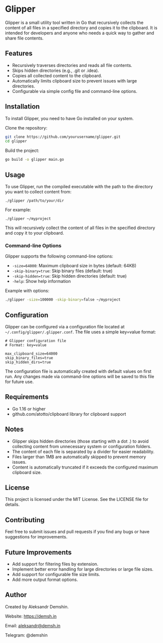 # Glipper

Glipper is a small utility tool written in Go that recursively collects the content of all files in a specified directory and copies it to the clipboard. It is intended for developers and anyone who needs a quick way to gather and share file contents.

## Features

- Recursively traverses directories and reads all file contents.
- Skips hidden directories (e.g., .git or .idea).
- Copies all collected content to the clipboard.
- Automatically limits clipboard size to prevent issues with large directories.
- Configurable via simple config file and command-line options.

## Installation

To install Glipper, you need to have Go installed on your system.

Clone the repository:

```bash
git clone https://github.com/yourusername/glipper.git
cd glipper
```

Build the project:

```bash
go build -o glipper main.go
```

## Usage

To use Glipper, run the compiled executable with the path to the directory you want to collect content from:

`./glipper /path/to/your/dir`

For example:

`./glipper ~/myproject`

This will recursively collect the content of all files in the specified directory and copy it to your clipboard.

### Command-line Options

Glipper supports the following command-line options:

- `-size=64000`: Maximum clipboard size in bytes (default: 64KB)
- `-skip-binary=true`: Skip binary files (default: true)
- `-skip-hidden=true`: Skip hidden directories (default: true)
- `-help`: Show help information

Example with options:

```bash
./glipper -size=100000 -skip-binary=false ~/myproject
```

## Configuration

Glipper can be configured via a configuration file located at `~/.config/glipper/.glipper.conf`. The file uses a simple key=value format:

```
# Glipper configuration file
# Format: key=value

max_clipboard_size=64000
skip_binary_files=true
skip_hidden_dirs=true
```

The configuration file is automatically created with default values on first run. Any changes made via command-line options will be saved to this file for future use.

## Requirements

- Go 1.16 or higher
- github.com/atotto/clipboard library for clipboard support

## Notes

- Glipper skips hidden directories (those starting with a dot .) to avoid collecting content from unnecessary system or configuration folders.
- The content of each file is separated by a divider for easier readability.
- Files larger than 1MB are automatically skipped to prevent memory issues.
- Content is automatically truncated if it exceeds the configured maximum clipboard size.

## License

This project is licensed under the MIT License. See the LICENSE file for details.

## Contributing

Feel free to submit issues and pull requests if you find any bugs or have suggestions for improvements.

## Future Improvements

- Add support for filtering files by extension.
- Implement better error handling for large directories or large file sizes.
- Add support for configurable file size limits.
- Add more output format options.

## Author

Created by Aleksandr Demshin.

Website: https://demsh.in

Email: aleksandr@demsh.in

Telegram: @demshin
